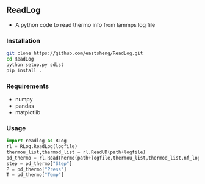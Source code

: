 ## ReadLog

- A python code to read thermo info from lammps log file 

### Installation 

```bash
git clone https://github.com/eastsheng/ReadLog.git
cd ReadLog
python setup.py sdist
pip install .
```

### Requirements

- numpy
- pandas
- matplotlib

### Usage 

```python
import readlog as RLog
rl = RLog.ReadLog(logfile)
thermou_list,thermod_list = rl.ReadUD(path+logfile)
pd_thermo = rl.ReadThermo(path+logfile,thermou_list,thermod_list,nf_log=0)
step = pd_thermo["Step"]
P = pd_thermo["Press"]
T = pd_thermo["Temp"]
```

